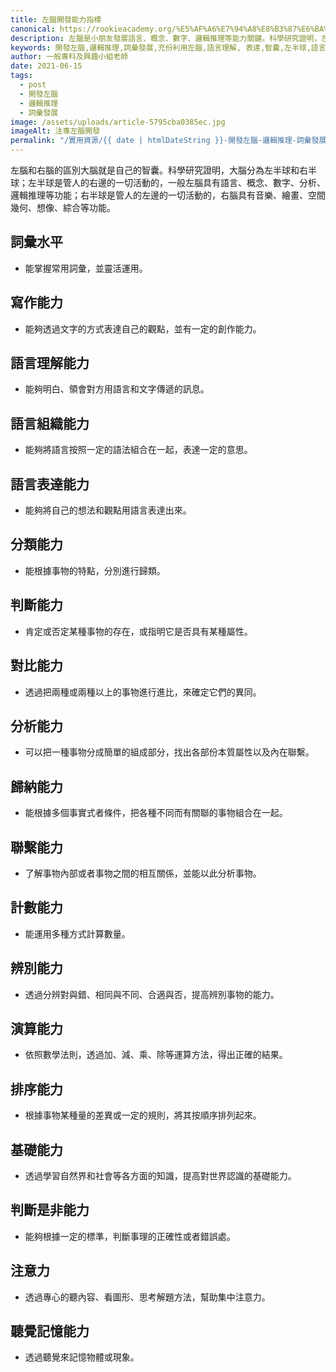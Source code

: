 ```yaml
---
title: 左腦開發能力指標
canonical: https://rookieacademy.org/%E5%AF%A6%E7%94%A8%E8%B3%87%E6%BA%90/my-fifth-article/
description: 左腦是小朋友發展語言、概念、數字、邏輯推理等能力關鍵。科學研究證明，左腦發達的人，記憶時並不是依據圖案，而是用文字語言來熟稔，對牢記背誦的科目較為擅長。對於五感的刺激，會將當時的感受轉化為言語並留存記憶，因此左腦是屬於言語腦。
keywords: 開發左腦,邏輯推理,詞彙發展,充份利用左腦,語言理解, 表達,智囊,左半球,語言,概念,數字,分析,邏輯推理,音樂,繪畫, 空間幾何
author: 一般專科及興趣小組老師
date: 2021-06-15
tags:
  - post
  - 開發左腦
  - 邏輯推理
  - 詞彙發展
image: /assets/uploads/article-5795cba0385ec.jpg
imageAlt: 注專左腦開發
permalink: "/實用資源/{{ date | htmlDateString }}-開發左腦-邏輯推理-詞彙發展/"
---
```

左腦和右腦的區別大腦就是自己的智囊。科學研究證明，大腦分為左半球和右半球；左半球是管人的右邊的一切活動的，一般左腦具有語言、概念、數字、分析、邏輯推理等功能；右半球是管人的左邊的一切活動的，右腦具有音樂、繪畫、空間幾何、想像、綜合等功能。

## 詞彙水平

* 能掌握常用詞彙，並靈活運用。

## 寫作能力

* 能夠透過文字的方式表達自己的觀點，並有一定的創作能力。

## 語言理解能力

* 能夠明白、領會對方用語言和文字傳遞的訊息。

## 語言組織能力

* 能夠將語言按照一定的語法組合在一起，表達一定的意思。

## 語言表達能力

* 能夠將自己的想法和觀點用語言表達出來。

## 分類能力

* 能根據事物的特點，分別進行歸類。

## 判斷能力

* 肯定或否定某種事物的存在，或指明它是否具有某種屬性。

## 對比能力

* 透過把兩種或兩種以上的事物進行進比，來確定它們的異同。

## 分析能力

* 可以把一種事物分成簡單的組成部分，找出各部份本質屬性以及內在聯繫。

## 歸納能力

* 能根據多個事實式者條件，把各種不同而有關聯的事物組合在一起。

## 聯繫能力

* 了解事物內部或者事物之間的相互關係，並能以此分析事物。

## 計數能力

* 能運用多種方式計算數量。

## 辨別能力

* 透過分辨對與錯、相同與不同、合適與否，提高辨別事物的能力。

## 演算能力

* 依照數學法則，透過加、減、乘、除等運算方法，得出正確的結果。

## 排序能力

* 根據事物某種量的差異或一定的規則，將其按順序排列起來。

## 基礎能力

* 透過學習自然界和社會等各方面的知識，提高對世界認識的基礎能力。

## 判斷是非能力

* 能夠根據一定的標準，判斷事理的正確性或者錯誤處。

## 注意力

* 透過專心的聽內容、看圖形、思考解題方法，幫助集中注意力。

## 聽覺記憶能力

* 透過聽覺來記憶物體或現象。